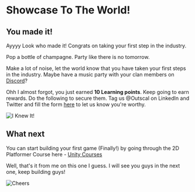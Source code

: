 # Showcase To The World!

## You made it!

Ayyyy Look who made it! Congrats on taking your first step in the industry. 

Pop a bottle of champagne. Party like there is no tomorrow.

Make a lot of noise, let the world know that you have taken your first steps in the industry. Maybe have a music party with your clan members on [Discord](https://discord.com/invite/R4hfXhsWjN)?

Ohh I almost forgot, you just earned **10 Learning points**. Keep going to earn rewards. Do the following to secure them.
Tag us @Outscal on LinkedIn and Twitter and fill the form [here](https://airtable.com/shrXGSkgf5NClpoIU) to let us know you're worthy.

![I Knew It!](https://media.giphy.com/media/IeR0ws3zWuQiWCUxpg/giphy.gif)

## What next

You can start building your first game (Finally!) by going through the 2D Platformer Course here - [Unity Courses](https://academy.outscal.com/unity-course-content/)


Well, that's it from me on this one I guess. I will see you guys in the next one, keep building guys!

![Cheers](https://media.giphy.com/media/eH986DlVKgHGfOmZ2w/giphy.gif)

